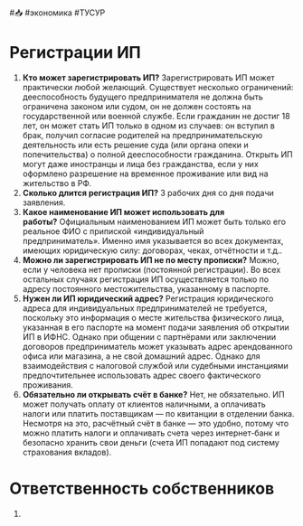 #📥 #экономика #ТУСУР

# Регистрации ИП
1. **Кто может зарегистрировать ИП?** Зарегистрировать ИП может практически любой желающий. Существует несколько ограничений: дееспособность будущего предпринимателя не должна быть ограничена законом или судом, он не должен состоять на государственной или военной службе. Если гражданин не достиг 18 лет, он может стать ИП только в одном из случаев: он вступил в брак, получил согласие родителей на предпринимательскую деятельность или есть решение суда (или органа опеки и попечительства) о полной дееспособности гражданина. Открыть ИП могут даже иностранцы и лица без гражданства, если у них оформлено разрешение на временное проживание или вид на жительство в РФ.
2. **Сколько длится регистрация ИП?** 3 рабочих дня со дня подачи заявления.
3. **Какое наименование ИП может использовать для работы?** Официальным наименованием ИП может быть только его реальное ФИО с припиской «индивидуальный предприниматель». Именно имя указывается во всех документах, имеющих юридическую силу: договорах, чеках, отчётности и т.д..
4. **Можно ли зарегистрировать ИП не по месту прописки?** Можно, если у человека нет прописки (постоянной регистрации). Во всех остальных случаях регистрация ИП осуществляется только по адресу постоянного местожительства, указанному в паспорте. 
5. **Нужен ли ИП юридический адрес?** Регистрация юридического адреса для индивидуальных предпринимателей не требуется, поскольку это информация о месте жительства физического лица, указанная в его паспорте на момент подачи заявления об открытии ИП в ИФНС. Однако при общении с партнёрами или заключении договоров предприниматель может указывать адрес арендованного офиса или магазина, а не свой домашний адрес. Однако для взаимодействия с налоговой службой или судебными инстанциями предпочтительнее использовать адрес своего фактического проживания.
6. **Обязательно ли открывать счёт в банке?** Нет, не обязательно. ИП может получать оплату от клиентов наличными, а оплачивать налоги или платить поставщикам — по квитанции в отделении банка. Несмотря на это, расчётный счёт в банке — это удобно, потому что можно платить налоги и оплачивать счета через интернет-банк и безопасно хранить свои деньги (счета ИП попадают под систему страхования вкладов). 
# Ответственность собственников
1. 